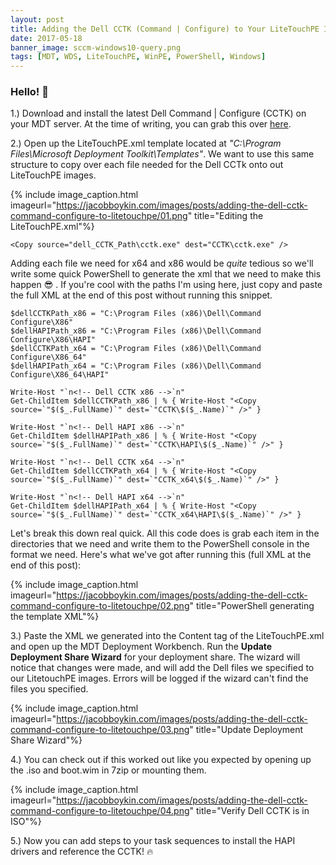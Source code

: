 ```yaml
---
layout: post
title: Adding the Dell CCTK (Command | Configure) to Your LiteTouchPE Images
date: 2017-05-18
banner_image: sccm-windows10-query.png
tags: [MDT, WDS, LiteTouchPE, WinPE, PowerShell, Windows]
---
```


### Hello! 👋

1.) Download and install the latest Dell Command &#124; Configure (CCTK) on your MDT server. At the time of writing, you can grab this over [here](http://en.community.dell.com/techcenter/enterprise-client/w/wiki/7532.dell-command-configure).

2.) Open up the LiteTouchPE.xml template located at *"C:\Program Files\Microsoft Deployment Toolkit\Templates"*. We want to use this same structure to copy over each file needed for the Dell CCTk onto out LiteTouchPE images.

{% include image_caption.html
  imageurl="https://jacobboykin.com/images/posts/adding-the-dell-cctk-command-configure-to-litetouchpe/01.png"
  title="Editing the LiteTouchPE.xml"%}


<pre><code class="xml" >&lt;Copy source="dell_CCTK_Path\cctk.exe" dest="CCTK\cctk.exe" /&gt;
</code></pre>

Adding each file we need for x64 and x86 would be *quite* tedious so we'll write some quick PowerShell to generate the xml that we need to make this happen 😎 . If you're cool with the paths I'm using here, just copy and paste the full XML at the end of this post without running this snippet.

<pre><code class="powershell">$dellCCTKPath_x86 = "C:\Program Files (x86)\Dell\Command Configure\X86"
$dellHAPIPath_x86 = "C:\Program Files (x86)\Dell\Command Configure\X86\HAPI"
$dellCCTKPath_x64 = "C:\Program Files (x86)\Dell\Command Configure\X86_64"
$dellHAPIPath_x64 = "C:\Program Files (x86)\Dell\Command Configure\X86_64\HAPI"

Write-Host "`n&lt;!-- Dell CCTK x86 --&gt;`n"
Get-ChildItem $dellCCTKPath_x86 | % { Write-Host "&lt;Copy source=`"$($_.FullName)`" dest=`"CCTK\$($_.Name)`" /&gt;" }

Write-Host "`n&lt;!-- Dell HAPI x86 --&gt;`n"
Get-ChildItem $dellHAPIPath_x86 | % { Write-Host "&lt;Copy source=`"$($_.FullName)`" dest=`"CCTK\HAPI\$($_.Name)`" /&gt;" }

Write-Host "`n&lt;!-- Dell CCTK x64 --&gt;`n"
Get-ChildItem $dellCCTKPath_x64 | % { Write-Host "&lt;Copy source=`"$($_.FullName)`" dest=`"CCTK_x64\$($_.Name)`" /&gt;" }

Write-Host "`n&lt;!-- Dell HAPI x64 --&gt;`n"
Get-ChildItem $dellHAPIPath_x64 | % { Write-Host "&lt;Copy source=`"$($_.FullName)`" dest=`"CCTK_x64\HAPI\$($_.Name)`" /&gt;" }</code></pre>

Let's break this down real quick. All this code does is grab each item in the directories that we need and write them to the PowerShell console in the format we need. Here's what we've got after running this (full XML at the end of this post):

{% include image_caption.html
  imageurl="https://jacobboykin.com/images/posts/adding-the-dell-cctk-command-configure-to-litetouchpe/02.png"
  title="PowerShell generating the template XML"%}

3.) Paste the XML we generated into the Content tag of the LiteTouchPE.xml and open up the MDT Deployment Workbench. Run the **Update Deployment Share Wizard** for your deployment share. The wizard will notice that changes were made, and will add the Dell files we specified to our LitetouchPE images. Errors will be logged if the wizard can't find the files you specified.

{% include image_caption.html
  imageurl="https://jacobboykin.com/images/posts/adding-the-dell-cctk-command-configure-to-litetouchpe/03.png"
  title="Update Deployment Share Wizard"%}

4.) You can check out if this worked out like you expected by opening up the .iso and boot.wim in 7zip or mounting them.

{% include image_caption.html
  imageurl="https://jacobboykin.com/images/posts/adding-the-dell-cctk-command-configure-to-litetouchpe/04.png"
  title="Verify Dell CCTK is in ISO"%}

5.) Now you can add steps to your task sequences to install the HAPI drivers and reference the CCTK! 🔥
